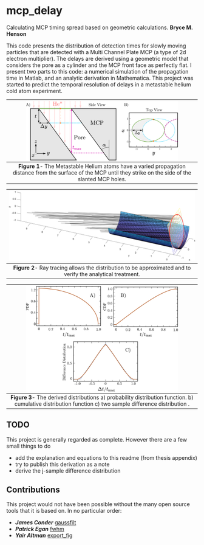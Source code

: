 # mcp_delay
Calculating MCP timing spread based on geometric calculations.
**Bryce M. Henson**

This code presents the distribution of detection times for slowly moving particles that are detected with a Multi Channel Plate MCP (a type of 2d electron multiplier). The delays are derived using a geometric model that considers the pore as a cylinder and the MCP front face as perfectly flat. I present two parts to this code: a numerical simulation of the propagation time in Matlab, and an analytic derivation in Mathematica. This project was started to predict the temporal resolution of delays in a metastable helium cold atom experiment.

| <img src="/figs/mcp_pore_delay_side_top_view.png" alt="Schematic" width="400" align="middle"> | 
|:--:| 
 **Figure 1**- The Metastable Helium atoms have a varied propagation distance from the surface of the MCP until they strike on the side of the slanted MCP holes. |
 
| ![Ray Tracing](/figs/ray_diagram.png) | 
|:--:| 
 **Figure 2**- Ray tracing allows the distribution to be approximated and to verify the analytical treatment. |

| <img src="/figs/mcp_delay_combined_functions_plot.png" alt="Distribution" width="400" align="middle"> | 
|:--:| 
 **Figure 3**- The derived distributions a) probability distribution function. b) cumulative distribution function c) two sample difference distribution . |
 

## TODO
This project is generally regarded as complete. However there are a few small things to do
- add the explanation and equations to this readme (from thesis appendix)
- try to publish this derivation as a note
- derive the j-sample difference distribution


## Contributions  
This project would not have been possible without the many open source tools that it is based on. In no particular order: 

* ***James Conder*** [gaussfilt](https://au.mathworks.com/matlabcentral/fileexchange/43182-gaussfilt-t-z-sigma)
* ***Patrick Egan*** [fwhm](https://au.mathworks.com/matlabcentral/fileexchange/10590-fwhm)
* ***Yair Altman*** [export_fig](https://github.com/altmany/export_fig)
